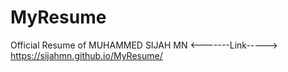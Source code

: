 # MyResume
Official Resume of MUHAMMED SIJAH MN
<-------Link----->
https://sijahmn.github.io/MyResume/
